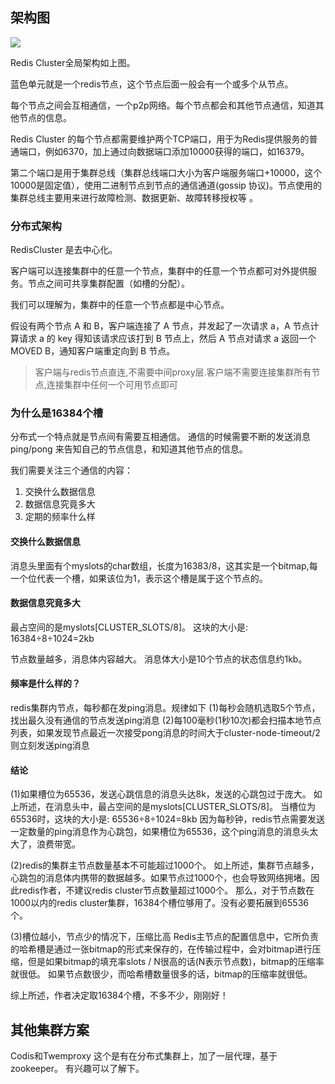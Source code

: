 ## 架构图

![](./media//202007/2020-07-09_172139.png)

Redis Cluster全局架构如上图。

蓝色单元就是一个redis节点，这个节点后面一般会有一个或多个从节点。

每个节点之间会互相通信，一个p2p网络。每个节点都会和其他节点通信，知道其他节点的信息。

Redis Cluster 的每个节点都需要维护两个TCP端口，用于为Redis提供服务的普通端口，例如6370，加上通过向数据端口添加10000获得的端口，如16379。

第二个端口是用于集群总线（集群总线端口大小为客户端服务端口+10000，这个10000是固定值），使用二进制节点到节点的通信通道(gossip 协议)。节点使用的集群总线主要用来进行故障检测、数据更新、故障转移授权等 。

### 分布式架构
RedisCluster 是去中心化。

客户端可以连接集群中的任意一个节点，集群中的任意一个节点都可对外提供服务。节点之间可共享集群配置（如槽的分配）。

我们可以理解为，集群中的任意一个节点都是中心节点。

假设有两个节点 A 和 B，客户端连接了 A 节点，并发起了一次请求 a，A 节点计算请求 a 的 key 得知该请求应该打到 B 节点上，然后 A 节点对请求 a 返回一个 MOVED B，通知客户端重定向到 B 节点。

> 客户端与redis节点直连,不需要中间proxy层.客户端不需要连接集群所有节点,连接集群中任何一个可用节点即可

### 为什么是16384个槽
分布式一个特点就是节点间有需要互相通信。
通信的时候需要不断的发送消息 ping/pong 来告知自己的节点信息，和知道其他节点的信息。

我们需要关注三个通信的内容：
1. 交换什么数据信息
2. 数据信息究竟多大
3. 定期的频率什么样

#### 交换什么数据信息
消息头里面有个myslots的char数组，长度为16383/8，这其实是一个bitmap,每一个位代表一个槽，如果该位为1，表示这个槽是属于这个节点的。

#### 数据信息究竟多大
最占空间的是myslots[CLUSTER_SLOTS/8]。
这块的大小是:
16384÷8÷1024=2kb

节点数量越多，消息体内容越大。
消息体大小是10个节点的状态信息约1kb。

#### 频率是什么样的？
redis集群内节点，每秒都在发ping消息。规律如下
(1)每秒会随机选取5个节点，找出最久没有通信的节点发送ping消息
(2)每100毫秒(1秒10次)都会扫描本地节点列表，如果发现节点最近一次接受pong消息的时间大于cluster-node-timeout/2 则立刻发送ping消息

#### 结论
(1)如果槽位为65536，发送心跳信息的消息头达8k，发送的心跳包过于庞大。
如上所述，在消息头中，最占空间的是myslots[CLUSTER_SLOTS/8]。
当槽位为65536时，这块的大小是:
65536÷8÷1024=8kb
因为每秒钟，redis节点需要发送一定数量的ping消息作为心跳包，如果槽位为65536，这个ping消息的消息头太大了，浪费带宽。

(2)redis的集群主节点数量基本不可能超过1000个。
如上所述，集群节点越多，心跳包的消息体内携带的数据越多。如果节点过1000个，也会导致网络拥堵。因此redis作者，不建议redis cluster节点数量超过1000个。
那么，对于节点数在1000以内的redis cluster集群，16384个槽位够用了。没有必要拓展到65536个。

(3)槽位越小，节点少的情况下，压缩比高
Redis主节点的配置信息中，它所负责的哈希槽是通过一张bitmap的形式来保存的，在传输过程中，会对bitmap进行压缩，但是如果bitmap的填充率slots / N很高的话(N表示节点数)，bitmap的压缩率就很低。
如果节点数很少，而哈希槽数量很多的话，bitmap的压缩率就很低。

综上所述，作者决定取16384个槽，不多不少，刚刚好！

## 其他集群方案
Codis和Twemproxy
这个是有在分布式集群上，加了一层代理，基于zookeeper。
有兴趣可以了解下。